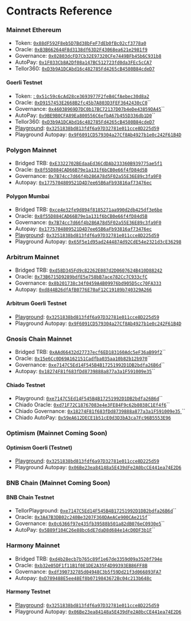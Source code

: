 # Contracts Reference

### **Mainnet Ethereum**

* Token: [`0x88dF592F8eb5D7Bd38bFeF7dEb0fBc02cf3778a0`](https://etherscan.io/address/0x88dF592F8eb5D7Bd38bFeF7dEb0fBc02cf3778a0)
* Oracle: [`0xB3B662644F8d3138df63D2F43068ea621e2981f9`](https://etherscan.io/address/0xB3B662644F8d3138df63D2F43068ea621e2981f9)
* Governance: [`0x02803dcFD7Cb32E97320CFe7449BFb45b6C931b8`](https://etherscan.io/address/0x02803dcFD7Cb32E97320CFe7449BFb45b6C931b8)
* AutoPay: [`0x1F033Cb8A2Df08a147BC512723fd0da3FEc5cCA7`](https://etherscan.io/address/0x1F033Cb8A2Df08a147BC512723fd0da3FEc5cCA7)
* Tellor360: [`0xD3b9A1DCAbd16c482785Fd4265cB4580B84cdeD7`](https://etherscan.io/address/0xD3b9A1DCAbd16c482785Fd4265cB4580B84cdeD7)

#### **Goerli Testnet**

* Token: [: `0x51c59c6cAd28ce3693977F2feB4CfAebec30d8a2`](https://goerli.etherscan.io/address/0x51c59c6cAd28ce3693977F2feB4CfAebec30d8a2)
* Oracle: [`0xD9157453E2668B2fc45b7A803D3FEF3642430cC0`](https://goerli.etherscan.io/address/0xD9157453E2668B2fc45b7A803D3FEF3642430cC0)``
* Governance: [`0x46038969D7DC0b17BC72137D07b4eDe43859DA45`](https://goerli.etherscan.io/address/0x46038969D7DC0b17BC72137D07b4eDe43859DA45)``
* AutoPay: [`0x9BE9B0CFA89Ea800556C6efbA67b455D336db1D0`](https://goerli.etherscan.io/address/0x9BE9B0CFA89Ea800556C6efbA67b455D336db1D0)``
* Tellor360: [`0xD3b9A1DCAbd16c482785Fd4265cB4580B84cdeD7`](https://goerli.etherscan.io/address/0xD3b9A1DCAbd16c482785Fd4265cB4580B84cdeD7)
* [Playground](../getting-data/localtesting.md#overview): [`0x3251838bd813fdf6a97D32781e011cce8D225d59`](https://goerli.etherscan.io/address/0x3251838bd813fdf6a97D32781e011cce8D225d59#code)
* Playground Autopay: [`0x9F6091CD579304a27Cf8Ab4927b1e0c242F61B4D`](https://goerli.etherscan.io/address/0x9F6091CD579304a27Cf8Ab4927b1e0c242F61B4D)

### **Polygon Mainnet**

* Bridged TRB: [`0xE3322702BEdaaEd36CdDAb233360B939775ae5f1`](https://polygonscan.com/address/0xE3322702BEdaaEd36CdDAb233360B939775ae5f1)
* Oracle: [`0x8f55D884CAD66B79e1a131f6bCB0e66f4fD84d5B`](https://polygonscan.com/address/0x8f55D884CAD66B79e1a131f6bCB0e66f4fD84d5B)
* Governance: [`0x7B74cc7d66f4b286A78d5F02a55E36E89c3fa9F0`](https://polygonscan.com/address/0x7B74cc7d66f4b286A78d5F02a55E36E89c3fa9F0)
* Autopay: [`0x1775704809521D4D7ee65B6aFb93816af73476ec`](https://polygonscan.com/address/0x1775704809521D4D7ee65B6aFb93816af73476ec)



#### **Polygon Mumbai**

* Bridged TRB: [`0xce4e32fe9d894f8185271aa990d2db425df3e6be`](https://mumbai.polygonscan.com/address/0xce4e32fe9d894f8185271aa990d2db425df3e6be)
* Oracle: [`0x8f55D884CAD66B79e1a131f6bCB0e66f4fD84d5B`](https://mumbai.polygonscan.com/address/0x8f55D884CAD66B79e1a131f6bCB0e66f4fD84d5B)
* Governance: [`0x7B74cc7d66f4b286A78d5F02a55E36E89c3fa9F0`](https://mumbai.polygonscan.com/address/0x7B74cc7d66f4b286A78d5F02a55E36E89c3fa9F0)
* Autopay: [`0x1775704809521D4D7ee65B6aFb93816af73476ec`](https://mumbai.polygonscan.com/address/0x1775704809521D4D7ee65B6aFb93816af73476ec)
* [Playground](../getting-data/localtesting.md#overview): [`0x3251838bd813fdf6a97D32781e011cce8D225d59`](https://mumbai.polygonscan.com/address/0x3251838bd813fdf6a97D32781e011cce8D225d59#code)
* Playground Autopay: [`0x65F5e1d95ad2444874d92CdE54e2321d3cE36298`](https://mumbai.polygonscan.com/address/0x65F5e1d95ad2444874d92CdE54e2321d3cE36298)

### Arbitrum Mainnet

* Bridged TRB: [`0xd58D345Fd9c82262E087d2D0607624B410D88242`](https://arbiscan.io/address/0xd58D345Fd9c82262E087d2D0607624B410D88242)
* Oracle: [`0x73B6715D9289bdfE5e758bB7ace782Cc7C933cfC`](https://arbiscan.io/address/0x73b6715d9289bdfe5e758bb7ace782cc7c933cfc)
* Governance: [`0x8b201738c34f0459A4B09976bd905D5cc70FA333`](https://arbiscan.io/address/0x8b201738c34f0459a4b09976bd905d5cc70fa333#code)
* Autopay: [`0xd844B26dfAfB0776E70aF12C19189b740329A266`](https://arbiscan.io/address/0xd844b26dfafb0776e70af12c19189b740329a266)

#### Arbitrum Goerli Testnet

* [Playground](../getting-data/localtesting.md#overview): [`0x3251838bd813fdf6a97D32781e011cce8D225d59`](https://goerli.arbiscan.io/address/0x3251838bd813fdf6a97D32781e011cce8D225d59#code)
* Playground Autopay: [`0x9F6091CD579304a27Cf8Ab4927b1e0c242F61B4D`](https://goerli.arbiscan.io/address/0x9f6091cd579304a27cf8ab4927b1e0c242f61b4d)

### Gnosis Chain Mainnet

* Bridged TRB: [`0xAAd66432d27737ecf6ED183160Adc5eF36aB99f2`](https://gnosisscan.io/address/0xaad66432d27737ecf6ed183160adc5ef36ab99f2)``
* Oracle: [`0x15e6Cc0D69A162151Cadfba035aa10b82b12b970`](https://gnosisscan.io/address/0x15e6Cc0D69A162151Cadfba035aa10b82b12b970)``
* Governance: [`0xe7147C5Ed14F545B4B17251992D1DB2bdfa26B6d`](https://gnosisscan.io/address/0xe7147C5Ed14F545B4B17251992D1DB2bdfa26B6d)``
* Autopay: [`0x18274F81f683fDd8739888a877a3a1F591009e35`](https://gnosisscan.io/address/0x18274f81f683fdd8739888a877a3a1f591009e35)``

#### Chiado Testnet

* Playground: [`0xe7147C5Ed14F545B4B17251992D1DB2bdfa26B6d`](https://blockscout.com/gnosis/chiado/address/0xe7147C5Ed14F545B4B17251992D1DB2bdfa26B6d)``
* Chiado Oracle: [`0xd71F72C18767083e4e3FE84F9c62b8038C1Ef4f6`](https://blockscout.com/gnosis/chiado/address/0xd71F72C18767083e4e3FE84F9c62b8038C1Ef4f6)``
* Chiado Governance: [`0x18274F81f683fDd8739888a877a3a1F591009e35` ](https://blockscout.com/gnosis/chiado/address/0x18274F81f683fDd8739888a877a3a1F591009e35)``
* Chiado AutoPay: [`0x59eA612DECE1b51cE0d3D3bA3ca7Fc96B5553E96`](https://blockscout.com/gnosis/chiado/address/0x59eA612DECE1b51cE0d3D3bA3ca7Fc96B5553E96)&#x20;

### Optimism (Mainnet Coming Soon)

#### Optimism Goerli (Testnet)

* [Playground](../getting-data/localtesting.md#overview): [`0x3251838bd813fdf6a97D32781e011cce8D225d59`](https://goerli-optimism.etherscan.io/address/0x3251838bd813fdf6a97D32781e011cce8D225d59)
* Playground Autopay: [`0x06Be23ea84148a5E439dFe2A0bcCE441ea74E2D6`](https://goerli-optimism.etherscan.io/address/0x06Be23ea84148a5E439dFe2A0bcCE441ea74E2D6)

### BNB Chain (Mainnet Coming Soon)

#### BNB Chain Testnet

* TellorPlayground: [`0xe7147C5Ed14F545B4B17251992D1DB2bdfa26B6d`](https://testnet.bscscan.com/address/0xe7147c5ed14f545b4b17251992d1db2bdfa26b6d)``
* Oracle: [`0x3A47B3DB02c240Be3207F360DAeACe900CAe215f`](https://testnet.bscscan.com/address/0x3a47b3db02c240be3207f360daeace900cae215f#code)``
* Governance: [`0x0c6366f97e435fb39588b501a82dB076eC0930e5`](https://testnet.bscscan.com/address/0x0c6366f97e435fb39588b501a82dB076eC0930e5)``
* AutoPay: [`0x5B89f104C26e88bc6dE7daD8d684e14cD0DF3b1F`](https://testnet.bscscan.com/address/0x5b89f104c26e88bc6de7dad8d684e14cd0df3b1f)``

### Harmony Mainnet

* Bridged TRB: [`0xd4b28ecb7b765c89f1e67de3359d09a3520f794e`](https://explorer.harmony.one/address/0xd4b28ecb7b765c89f1e67de3359d09a3520f794e)
* Oracle: [`0xb32e05DF1f11B1f0E1DE2A35F4D99393EB86FF8B`](https://explorer.harmony.one/address/0xb32e05df1f11b1f0e1de2a35f4d99393eb86ff8b)
* Governance: [`0xdf390732785d04948C3b5f59Dd21f3d066893FA7`](https://explorer.harmony.one/address/0xdf390732785d04948c3b5f59dd21f3d066893fa7)
* Autopay: [`0xD789488E5ee48Ef8b0719843672Bc04c213b648c`](https://explorer.harmony.one/address/0xD789488E5ee48Ef8b0719843672Bc04c213b648c)

#### Harmony Testnet

* [Playground](../getting-data/localtesting.md#overview): [`0x3251838bd813fdf6a97D32781e011cce8D225d59`](https://explorer.testnet.harmony.one/address/0x3251838bd813fdf6a97D32781e011cce8D225d59?activeTab=7)
* Playground Autopay: [`0x06Be23ea84148a5E439dFe2A0bcCE441ea74E2D6`](https://explorer.testnet.harmony.one/address/0x06Be23ea84148a5E439dFe2A0bcCE441ea74E2D6)
